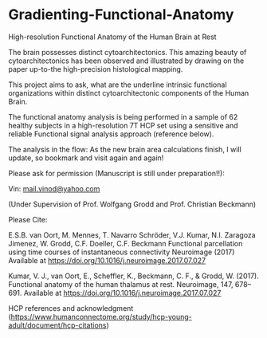 # Gradienting-Functional-Anatomy
High-resolution Functional Anatomy of the Human Brain at Rest

The brain possesses distinct cytoarchitectonics. This amazing beauty of cytoarchitectonics has been observed and illustrated by drawing on the paper up-to-the high-precision histological mapping.

This project aims to ask, what are the underline intrinsic functional organizations within distinct cytoarchitectonic components of the Human Brain.

The functional anatomy analysis is being performed in a sample of 62 healthy subjects in a high-resolution 7T HCP set using a sensitive and reliable Functional signal analysis approach (reference below).

The analysis in the flow: As the new brain area calculations finish, I will update, so bookmark and visit again and again!

Please ask for permission (Manuscript is still under preparation!!):

Vin: mail.vinod@yahoo.com

(Under Supervision of Prof. Wolfgang Grodd and Prof. Christian Beckmann)

Please Cite:

E.S.B. van Oort, M. Mennes, T. Navarro Schröder, V.J. Kumar, N.I. Zaragoza Jimenez, W. Grodd, C.F. Doeller, C.F. Beckmann Functional parcellation using time courses of instantaneous connectivity Neuroimage (2017) Available at https://doi.org/10.1016/j.neuroimage.2017.07.027

Kumar, V. J., van Oort, E., Scheffler, K., Beckmann, C. F., & Grodd, W. (2017). Functional anatomy of the human thalamus at rest. Neuroimage, 147, 678–691. Available at https://doi.org/10.1016/j.neuroimage.2017.07.027

HCP references and acknowledgment (https://www.humanconnectome.org/study/hcp-young-adult/document/hcp-citations)
